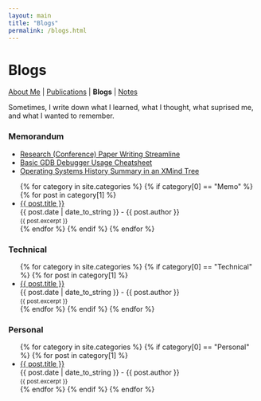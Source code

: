 ```yaml
---
layout: main
title: "Blogs"
permalink: /blogs.html
---
```


# Blogs

<p class="navigation-bar">
  <a href="/index.html">About Me</a> | 
  <a href="/publications.html">Publications</a> | 
  <b>Blogs</b> | 
  <a href="/notes.html">Notes</a>
</p>

Sometimes, I write down what I learned, what I thought, what suprised me, and what I wanted to remember.

### Memorandum

- [Research (Conference) Paper Writing Streamline](/assets/file/paper-writing.pdf)
- [Basic GDB Debugger Usage Cheatsheet](/assets/file/gdb-usage.pdf)
- [Operating Systems History Summary in an XMind Tree](https://www.xmind.net/m/2cpqNJ/)

<ul>
  {% for category in site.categories %}
    {% if category[0] == "Memo" %}
      {% for post in category[1] %}
        <li>
          <a href="{{ post.url }}">{{ post.title }}</a><br>
          {{ post.date | date_to_string }} - {{ post.author }}<br>
          <small>{{ post.excerpt }}</small>
        </li>
      {% endfor %}
    {% endif %}
  {% endfor %}
</ul>

### Technical

<ul>
  {% for category in site.categories %}
    {% if category[0] == "Technical" %}
      {% for post in category[1] %}
        <li>
          <a href="{{ post.url }}">{{ post.title }}</a><br>
          {{ post.date | date_to_string }} - {{ post.author }}<br>
          <small>{{ post.excerpt }}</small>
        </li>
      {% endfor %}
    {% endif %}
  {% endfor %}
</ul>

### Personal

<ul>
  {% for category in site.categories %}
    {% if category[0] == "Personal" %}
      {% for post in category[1] %}
        <li>
          <a href="{{ post.url }}">{{ post.title }}</a><br>
          {{ post.date | date_to_string }} - {{ post.author }}<br>
          <small>{{ post.excerpt }}</small>
        </li>
      {% endfor %}
    {% endif %}
  {% endfor %}
</ul>
